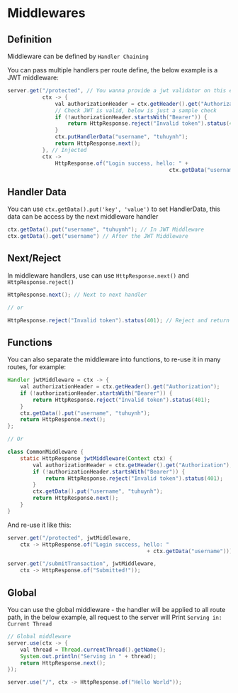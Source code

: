 # Middlewares

## Definition

Middleware can be defined by `Handler Chaining`

You can pass multiple handlers per route define, the below example is a JWT middleware:

```java
server.get("/protected", // You wanna provide a jwt validator on this endpoint
           ctx -> {
               val authorizationHeader = ctx.getHeader().get("Authorization");
               // Check JWT is valid, below is just a sample check
               if (!authorizationHeader.startsWith("Bearer")) {
                   return HttpResponse.reject("Invalid token").status(401);
               }
               ctx.putHandlerData("username", "tuhuynh");
               return HttpResponse.next();
           }, // Injected
           ctx -> 
               HttpResponse.of("Login success, hello: " + 
                                                   ctx.getData("username")));
```

## Handler Data

You can use `ctx.getData().put('key', 'value')` to set HandlerData, this data can be access by the next middleware handler

```java
ctx.getData().put("username", "tuhuynh"); // In JWT Middleware
ctx.getData().get("username") // After the JWT Middleware
```

## Next/Reject

In middleware handlers, use can use `HttpResponse.next()` and `HttpResponse.reject()`

```java
HttpResponse.next(); // Next to next handler

// or

HttpResponse.reject("Invalid token").status(401); // Reject and return error
```

## Functions

You can also separate the middleware into functions, to re-use it in many routes, for example:

```java
Handler jwtMiddleware = ctx -> {
    val authorizationHeader = ctx.getHeader().get("Authorization");
    if (!authorizationHeader.startsWith("Bearer")) {
        return HttpResponse.reject("Invalid token").status(401);
    }
    ctx.getData().put("username", "tuhuynh");
    return HttpResponse.next();
};

// Or

class CommonMiddleware {
    static HttpResponse jwtMiddleware(Context ctx) {
        val authorizationHeader = ctx.getHeader().get("Authorization");
        if (!authorizationHeader.startsWith("Bearer")) {
            return HttpResponse.reject("Invalid token").status(401);
        }
        ctx.getData().put("username", "tuhuynh");
        return HttpResponse.next();
    }
}
```

And re-use it like this:

```java
server.get("/protected", jwtMiddleware, 
    ctx -> HttpResponse.of("Login success, hello: "
                                            + ctx.getData("username")));

server.get("/submitTransaction", jwtMiddleware, 
    ctx -> HttpResponse.of("Submitted!"));
```

## Global

You can use the global middleware - the handler will be applied to all route path, in the below example, all request to the server will Print `Serving in: Current Thread`

```java
// Global middleware
server.use(ctx -> {
    val thread = Thread.currentThread().getName();
    System.out.println("Serving in " + thread);
    return HttpResponse.next();
});

server.use("/", ctx -> HttpResponse.of("Hello World"));
```
